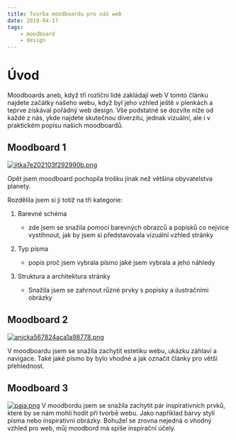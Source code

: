 ```yaml
---
title: Tvorba moodboardu pro náš web
date: 2019-04-17
tags: 
    - moodboard
    - design
---
```


# Úvod
Moodboards aneb, když tři rozliční lidé zakládají web
V tomto článku najdete začátky našeho webu, když byl jeho vzhled ještě v plenkách a teprve získával pořádný web design. Vše podstatné se dozvíte níže od každé z nás, ykde najdete skutečnou diverzitu, jednak vizuální, ale i v praktickém popisu našich moodboardů.

## Moodboard 1

[![jitka7e202103f292990b.png](https://www.2i.cz/images/2019/04/17/jitka7e202103f292990b.png)](https://www.2i.cz/i/fhYx8)

 Opět jsem moodboard pochopila trošku jinak než většina obyvatelstva planety. 

 
 Rozdělila jsem si ji totiž na tři kategorie: 

 1. Barevné schéma 
    - zde jsem se snažila pomocí barevných obrazců a popisků co nejvíce vystihnout, jak by jsem si představovala vizuální vzhled stránky
    
 2. Typ písma 
    - popis proč jsem vybrala písmo jaké jsem vybrala a jeho náhledy

 3. Struktura a architektura stránky
    - Snažila jsem se zahrnout různé prvky s popisky a ilustračními obrázky

## Moodboard 2
[![anicka567824aca1a98778.png](https://www.2i.cz/images/2019/04/17/anicka567824aca1a98778.png)](https://www.2i.cz/i/fhj1Z)

 V moodboardu jsem se snažila zachytit estetiku webu, ukázku záhlaví a navigace. Také jaké písmo by bylo vhodné a jak označit články pro větší přehlednost.

## Moodboard 3
[![paja.png](https://www.2i.cz/images/2019/04/17/paja.png)](https://www.2i.cz/i/fhkzM)
V moodbordu jsem se snažila zachytit pár inspirativních prvků, které by se nám mohli hodit při tvorbě webu. Jako například barvy styli písma nebo inspirativní obrázky. Bohužel se zrovna nejedná o vhodný vzhled pro web, můj moodbord má spíše inspirační účely. 